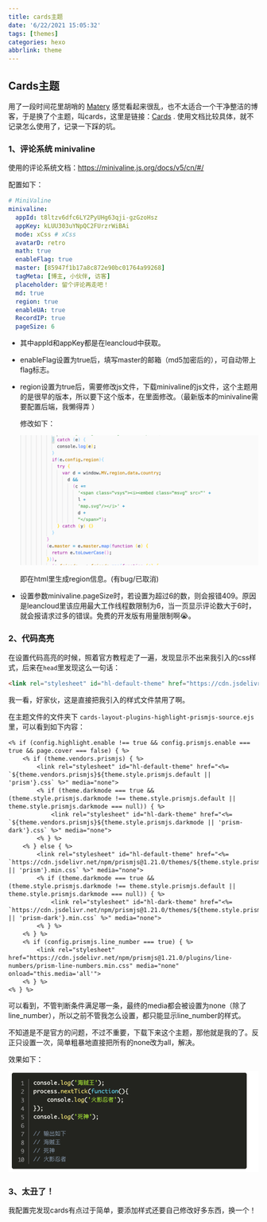 ```yaml
---
title: cards主题
date: '6/22/2021 15:05:32'
tags: [themes]
categories: hexo
abbrlink: theme
---
```


## Cards主题

用了一段时间花里胡哨的	[Matery](https://github.com/blinkfox/hexo-theme-matery)	感觉看起来很乱，也不太适合一个干净整洁的博客，于是换了个主题，叫cards，这里是链接：[Cards](https://theme-cards.ichr.me/)   . 使用文档比较具体，就不记录怎么使用了，记录一下踩的坑。

### 1、评论系统 minivaline

使用的评论系统文档：https://minivaline.js.org/docs/v5/cn/#/

配置如下：

```yaml
# MiniValine
minivaline:
  appId: t8ltzv6dfc6LY2PyUHg63qji-gzGzoHsz
  appKey: kLUU303uYNpQC2FUrzrWiBAi
  mode: xCss # xCss
  avatarD: retro
  math: true
  enableFlag: true
  master: [85947f1b17a8c872e90bc01764a99268]
  tagMeta: [博主, 小伙伴, 访客]
  placeholder: 留个评论再走吧！
  md: true
  region: true
  enableUA: true
  RecordIP: true
  pageSize: 6
```



- 其中appId和appKey都是在leancloud中获取。

- enableFlag设置为true后，填写master的邮箱（md5加密后的），可自动带上flag标志。

- region设置为true后，需要修改js文件，下载minivaline的js文件，这个主题用的是很早的版本，所以要下这个版本，在里面修改。（最新版本的minivaline需要配置后端，我懒得弄 ）

  修改如下：

  ![miniValine](/img/post/miniValine.png)

  即在html里生成region信息。(有bug/已取消)

- 设置参数minivaline.pageSize时，若设置为超过6的数，则会报错409。原因是leancloud里该应用最大工作线程数限制为6，当一页显示评论数大于6时，就会报请求过多的错误。免费的开发版有用量限制啊😭。

### 2、代码高亮

在设置代码高亮的时候，照着官方教程走了一遍，发现显示不出来我引入的css样式，后来在`head`里发现这么一句话：

```html
<link rel="stylesheet" id="hl-default-theme" href="https://cdn.jsdelivr.net/npm/prismjs@1.21.0/themes/prism-okaidia.min.css" media="none">
```

我一看，好家伙，这是直接把我引入的样式文件禁用了啊。

在主题文件的文件夹下 `cards-layout-plugins-highlight-prismjs-source.ejs`里，可以看到如下内容：

```ejs
<% if (config.highlight.enable !== true && config.prismjs.enable === true && page.cover === false) { %>
    <% if (theme.vendors.prismjs) { %>
        <link rel="stylesheet" id="hl-default-theme" href="<%= `${theme.vendors.prismjs}${theme.style.prismjs.default || 'prism'}.css` %>" media="none">
        <% if (theme.darkmode === true && (theme.style.prismjs.darkmode !== theme.style.prismjs.default || theme.style.prismjs.darkmode === null)) { %>
            <link rel="stylesheet" id="hl-dark-theme" href="<%= `${theme.vendors.prismjs}${theme.style.prismjs.darkmode || 'prism-dark'}.css` %>" media="none">
        <% } %>
    <% } else { %>
        <link rel="stylesheet" id="hl-default-theme" href="<%= `https://cdn.jsdelivr.net/npm/prismjs@1.21.0/themes/${theme.style.prismjs.default || 'prism'}.min.css` %>" media="none">
        <% if (theme.darkmode === true && (theme.style.prismjs.darkmode !== theme.style.prismjs.default || theme.style.prismjs.darkmode === null)) { %>
            <link rel="stylesheet" id="hl-dark-theme" href="<%= `https://cdn.jsdelivr.net/npm/prismjs@1.21.0/themes/${theme.style.prismjs.darkmode || 'prism-dark'}.min.css` %>" media="none">
        <% } %>
    <% } %>
    <% if (config.prismjs.line_number === true) { %>
        <link rel="stylesheet" href="https://cdn.jsdelivr.net/npm/prismjs@1.21.0/plugins/line-numbers/prism-line-numbers.min.css" media="none" onload="this.media='all'">
    <% } %>
<% } %>
```

可以看到，不管判断条件满足哪一条，最终的media都会被设置为none（除了line_number），所以之前不管我怎么设置，都只能显示line_number的样式。

不知道是不是官方的问题，不过不重要，下载下来这个主题，那他就是我的了。反正只设置一次，简单粗暴地直接把所有的none改为all，解决。

效果如下：

![highLight](/img/post/cardsHightlight.png)

### 3、太丑了！

我配置完发现cards有点过于简单，要添加样式还要自己修改好多东西，换一个！
